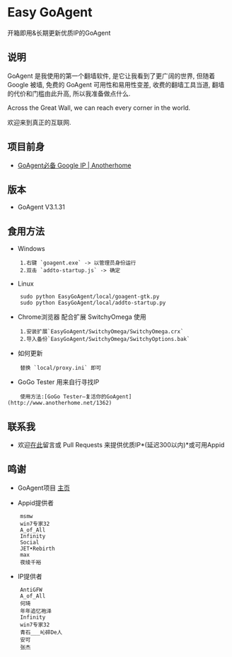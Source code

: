 Easy GoAgent
===================

开箱即用&长期更新优质IP的GoAgent

说明
-----------------

GoAgent 是我使用的第一个翻墙软件, 是它让我看到了更广阔的世界, 但随着 Google 被墙, 免费的 GoAgent 可用性和易用性变差, 收费的翻墙工具当道, 翻墙的代价和门槛由此升高, 所以我准备做点什么.

Across the Great Wall, we can reach every corner in the world.

欢迎来到真正的互联网.


项目前身
------------------

+ [GoAgent必备 Google IP | Anotherhome](http://www.anotherhome.net/1573)

版本
---------------

+ GoAgent V3.1.31

食用方法
---------------------

+ Windows

```
	1.右键 `goagent.exe` -> 以管理员身份运行
	2.双击 `addto-startup.js` -> 确定
```

+ Linux

```
	sudo python EasyGoAgent/local/goagent-gtk.py
	sudo python EasyGoAgent/local/addto-startup.py
```

+ Chrome浏览器 配合扩展 SwitchyOmega 使用

```
	1.安装扩展`EasyGoAgent/SwitchyOmega/SwitchyOmega.crx`
	2.导入备份`EasyGoAgent/SwitchyOmega/SwitchyOptions.bak`
```

+ 如何更新

```
	替换 `local/proxy.ini` 即可
```

+ GoGo Tester 用来自行寻找IP

```
	使用方法:[GoGo Tester—复活你的GoAgent](http://www.anotherhome.net/1362)
```

联系我
-----------------------

+ 欢迎[在此](http://www.anotherhome.net/1727)留言或 Pull Requests 来提供优质IP*(延迟300以内)*或可用Appid

鸣谢
--------------------

+ GoAgent项目
[主页](https://github.com/goagent/goagent)

+ Appid提供者

```
	msmw
	win7专家32
	A_of_All
	Infinity
	Social
	JET•Rebirth
	max
	夜绫千裕
```

+ IP提供者

```
	AntiGFW
	A_of_All
	何琦
	年年追忆袍泽
	Infinity
	win7专家32
	青石___吣碎De人
	安可
	张杰
```
